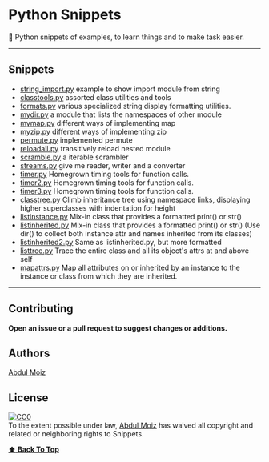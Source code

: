 # Python Snippets

:snake: Python snippets of examples, to learn things and to make task easier.

---

## Snippets

- [string_import.py](string_import.py) example to show import module from string
- [classtools.py](classtools.py) assorted class utilities and tools
- [formats.py](formats.py) various specialized string display formatting utilities.
- [mydir.py](mydir.py) a module that lists the namespaces of other module
- [mymap.py](mymap.py) different ways of implementing map
- [myzip.py](myzip.py) different ways of implementing zip
- [permute.py](permute.py) implemented permute
- [reloadall.py](reloadall.py) transitively reload nested module
- [scramble.py](scramble.py) a iterable scrambler
- [streams.py](streams.py) give me reader, writer and a converter
- [timer.py](timer.py) Homegrown timing tools for function calls.
- [timer2.py](timer2.py) Homegrown timing tools for function calls.
- [timer3.py](timer3.py) Homegrown timing tools for function calls.
- [classtree.py](classtree.py) Climb inheritance tree using namespace links, displaying higher superclasses with indentation for height
- [listinstance.py](listinstance.py)  Mix-in class that provides a formatted print() or str()
- [listinherited.py](listinherited.py) Mix-in class that provides a formatted print() or str() (Use dir() to collect both instance attr and names inherited from its classes)
- [listinherited2.py](listinherited2.py) Same as listinherited.py, but more formatted
- [listtree.py](listtree.py) Trace the entire class and all its object's attrs at and above self
- [mapattrs.py](mapattrs.py) Map all attributes on or inherited by an
instance to the instance or class from which they are inherited.

---

## Contributing

__Open an issue or a pull request to suggest changes or additions.__

## Authors

[Abdul Moiz](https://github.com/progrmoiz)

## License

<p xmlns:dct="http://purl.org/dc/terms/">
  <a rel="license"
     href="http://creativecommons.org/publicdomain/zero/1.0/">
    <img src="http://i.creativecommons.org/p/zero/1.0/88x31.png" style="border-style: none;" alt="CC0" />
  </a>
  <br />
  To the extent possible under law,
  <a rel="dct:publisher"
     href="https://github.com/progrmoiz/">
    <span property="dct:title">Abdul Moiz</span></a>
  has waived all copyright and related or neighboring rights to
  <span property="dct:title">Snippets</span>.
</p>

[:arrow_up: __Back To Top__](#python-snippets)
